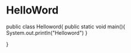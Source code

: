 # HelloWord

public class Helloword{
public static void main(){
System.out.println("Helloword")
}

}

